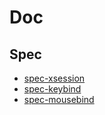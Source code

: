 
# Doc

## Spec

* [spec-xsession](spec-xsession.md)
* [spec-keybind](spec-keybind.md)
* [spec-mousebind](spec-mousebind.md)
